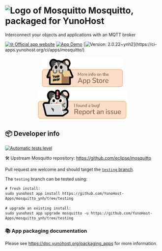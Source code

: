 <!--
N.B.: This README was automatically generated by <https://github.com/YunoHost/apps_tools/blob/main/readme_generator>
It shall NOT be edited by hand.
-->

<h1>
  <img src="https://raw.githubusercontent.com/YunoHost/apps/main/logos/mosquitto.png" width="32px" alt="Logo of Mosquitto">
  Mosquitto, packaged for YunoHost
</h1>

Interconnect your objects and applications with an MQTT broker

[![🌐 Official app website](https://img.shields.io/badge/Official_app_website-darkgreen?style=for-the-badge)](https://mosquitto.org)
[![App Demo](https://img.shields.io/badge/App_Demo-blue?style=for-the-badge)](https://test.mosquitto.org)
[![Version: 2.0.22~ynh2](https://img.shields.io/badge/Version-2.0.22~ynh2-rgb(18,138,11)?style=for-the-badge)](https://ci-apps.yunohost.org/ci/apps/mosquitto/)

<div align="center">
<a href="https://apps.yunohost.org/app/mosquitto"><img height="100px" src="https://github.com/YunoHost/yunohost-artwork/raw/refs/heads/main/badges/neopossum-badges/badge_more_info_on_the_appstore.svg"/></a>
<a href="https://github.com/YunoHost-Apps/mosquitto_ynh/issues"><img height="100px" src="https://github.com/YunoHost/yunohost-artwork/raw/refs/heads/main/badges/neopossum-badges/badge_report_an_issue.svg"/></a>
</div>

## 📦 Developer info

[![Automatic tests level](https://apps.yunohost.org/badge/cilevel/mosquitto)](https://ci-apps.yunohost.org/ci/apps/mosquitto/)

🛠️ Upstream Mosquitto repository: <https://github.com/eclipse/mosquitto>

Pull request are welcome and should target the [`testing` branch](https://github.com/YunoHost-Apps/mosquitto_ynh/tree/testing).

The `testing` branch can be tested using:
```
# fresh install:
sudo yunohost app install https://github.com/YunoHost-Apps/mosquitto_ynh/tree/testing

# upgrade an existing install:
sudo yunohost app upgrade mosquitto -u https://github.com/YunoHost-Apps/mosquitto_ynh/tree/testing
```

### 📚 App packaging documentation

Please see <https://doc.yunohost.org/packaging_apps> for more information.